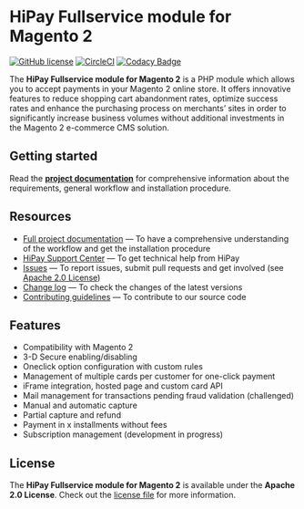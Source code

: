 # HiPay Fullservice module for Magento 2

[![GitHub license](https://img.shields.io/badge/license-Apache%202-blue.svg)](https://raw.githubusercontent.com/hipay/hipay-fullservice-sdk-magento2/master/LICENSE.md)
[![CircleCI](https://circleci.com/gh/hipay/hipay-fullservice-sdk-magento2/tree/develop.svg?style=shield&circle-token=b6547a8c017bc8942a0bfc4121a9aaac0fff61e0)](https://circleci.com/gh/hipay/hipay-fullservice-sdk-magento2/tree/develop)
[![Codacy Badge](https://api.codacy.com/project/badge/Grade/a4ff30bd053a41c798b13fef675dabdf)](https://www.codacy.com/app/legithubdeaymeric/hipay-fullservice-sdk-magento2?utm_source=github.com&amp;utm_medium=referral&amp;utm_content=hipay/hipay-fullservice-sdk-magento2&amp;utm_campaign=Badge_Grade)

The **HiPay Fullservice module for Magento 2** is a PHP module which allows you to accept payments in your Magento 2 online store. It offers innovative features to reduce shopping cart abandonment rates, optimize success rates and enhance the purchasing process on merchants’ sites in order to significantly increase business volumes without additional investments in the Magento 2 e-commerce CMS solution.

## Getting started

Read the **[project documentation][doc-home]** for comprehensive information about the requirements, general workflow and installation procedure.

## Resources
- [Full project documentation][doc-home] — To have a comprehensive understanding of the workflow and get the installation procedure
- [HiPay Support Center][hipay-help] — To get technical help from HiPay
- [Issues][project-issues] — To report issues, submit pull requests and get involved (see [Apache 2.0 License][project-license])
- [Change log][project-changelog] — To check the changes of the latest versions
- [Contributing guidelines][project-contributing] — To contribute to our source code

## Features

- Compatibility with Magento 2
- 3-D Secure enabling/disabling
- Oneclick option configuration with custom rules
- Management of multiple cards per customer for one-click payment
- iFrame integration, hosted page and custom card API
- Mail management for transactions pending fraud validation (challenged)
- Manual and automatic capture
- Partial capture and refund
- Payment in x installments without fees
- Subscription management (development in progress)

## License

The **HiPay Fullservice module for Magento 2** is available under the **Apache 2.0 License**. Check out the [license file][project-license] for more information.

[doc-home]: https://developer.hipay.com/doc/hipay-fullservice-sdk-magento2/

[hipay-help]: http://help.hipay.com

[project-issues]: https://github.com/hipay/hipay-fullservice-sdk-magento2/issues
[project-license]: LICENSE.md
[project-changelog]: CHANGELOG.md
[project-contributing]: CONTRIBUTING.md
